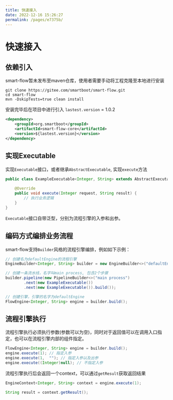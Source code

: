 ```yaml
---
title: 快速接入
date: 2022-12-16 15:26:27
permalink: /pages/e7375b/
---
```

# 快速接入



## 依赖引入 

smart-flow暂未发布至maven仓库，使用者需要手动将工程克隆至本地进行安装

```shell
git clone https://gitee.com/smartboot/smart-flow.git
cd smart-flow
mvn -DskipTests=true clean install
```
安装完毕后在项目中进行引入
`lastest.version` = 1.0.2
```XML
<dependency>
    <groupId>org.smartboot</groupId>
    <artifactId>smart-flow-core</artifactId>
    <version>${lastest.version}</version>
</dependency>
```



## 实现Executable
实现`Executable`接口，或者继承`AbstractExecutable`, 实现`execute`方法
```java
public class ExampleExecutable<Integer, String> extends AbstractExecutable<Integer, String> {
    
    @Override
    public void execute(Integer request, String result) {
        // 执行业务逻辑
    }
}
```

`Executable`接口自带泛型，分别为流程引擎的入参和出参。



## 编码方式编排业务流程
smart-flow支持`Builder`风格的流程引擎编排，例如如下示例：
```java
// 创建名为defaultEngine的流程引擎
EngineBuilder<Integer, String> builder = new EngineBuilder<>("defaultEngine");

// 创建一条流水线，名字叫main process, 包含2个步骤
builder.pipeline(new PipelineBuilder<>("main process")
        .next(new ExampleExecutable())
        .next(new ExampleExecutable()).build());

// 创建引擎，引擎的名字为defaultEngine
FlowEngine<Integer, String> engine = builder.build();
```



## 流程引擎执行
流程引擎执行必须执行参数(参数可以为空)，同时对于返回值可以在调用入口指定，也可以在流程引擎内部的组件指定。
```java
FlowEngine<Integer, String> engine = builder.build();
engine.execute(1); // 指定入参
engine.execute(1,  ""); // 指定入参以及出参
engine.execute((Integer)null); // 不指定入参
```

流程引擎执行后会返回一个context，可以通过`getResult`获取返回结果
```java
EngineContext<Integer, String> context = engine.execute(1);

String result = context.getResult();
```

